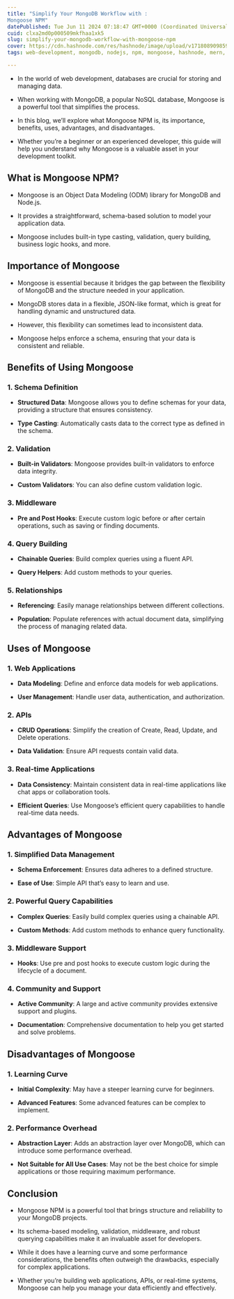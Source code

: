 ```yaml
---
title: "Simplify Your MongoDB Workflow with :
Mongoose NPM"
datePublished: Tue Jun 11 2024 07:18:47 GMT+0000 (Coordinated Universal Time)
cuid: clxa2md0p000509mkfhaa1xk5
slug: simplify-your-mongodb-workflow-with-mongoose-npm
cover: https://cdn.hashnode.com/res/hashnode/image/upload/v1718089098596/0a0d9216-de09-454b-b90b-52a5ecd76986.jpeg
tags: web-development, mongodb, nodejs, npm, mongoose, hashnode, mern, expressjs-cilb5apda0066e053g7td7q24, trending, vs-code, full-stack-development, hashnodecommunity, viral, npm-packages, mongoose-with-node-and-express

---
```


* In the world of web development, databases are crucial for storing and managing data.
    
* When working with MongoDB, a popular NoSQL database, Mongoose is a powerful tool that simplifies the process.
    
* In this blog, we’ll explore what Mongoose NPM is, its importance, benefits, uses, advantages, and disadvantages.
    
* Whether you’re a beginner or an experienced developer, this guide will help you understand why Mongoose is a valuable asset in your development toolkit.
    

## What is Mongoose NPM?

* Mongoose is an Object Data Modeling (ODM) library for MongoDB and Node.js.
    
* It provides a straightforward, schema-based solution to model your application data.
    
* Mongoose includes built-in type casting, validation, query building, business logic hooks, and more.
    

## Importance of Mongoose

* Mongoose is essential because it bridges the gap between the flexibility of MongoDB and the structure needed in your application.
    
* MongoDB stores data in a flexible, JSON-like format, which is great for handling dynamic and unstructured data.
    
* However, this flexibility can sometimes lead to inconsistent data.
    
* Mongoose helps enforce a schema, ensuring that your data is consistent and reliable.
    

## Benefits of Using Mongoose

### 1\. Schema Definition

* **Structured Data**: Mongoose allows you to define schemas for your data, providing a structure that ensures consistency.
    
* **Type Casting**: Automatically casts data to the correct type as defined in the schema.
    

### 2\. Validation

* **Built-in Validators**: Mongoose provides built-in validators to enforce data integrity.
    
* **Custom Validators**: You can also define custom validation logic.
    

### 3\. Middleware

* **Pre and Post Hooks**: Execute custom logic before or after certain operations, such as saving or finding documents.
    

### 4\. Query Building

* **Chainable Queries**: Build complex queries using a fluent API.
    
* **Query Helpers**: Add custom methods to your queries.
    

### 5\. Relationships

* **Referencing**: Easily manage relationships between different collections.
    
* **Population**: Populate references with actual document data, simplifying the process of managing related data.
    

## Uses of Mongoose

### 1\. Web Applications

* **Data Modeling**: Define and enforce data models for web applications.
    
* **User Management**: Handle user data, authentication, and authorization.
    

### 2\. APIs

* **CRUD Operations**: Simplify the creation of Create, Read, Update, and Delete operations.
    
* **Data Validation**: Ensure API requests contain valid data.
    

### 3\. Real-time Applications

* **Data Consistency**: Maintain consistent data in real-time applications like chat apps or collaboration tools.
    
* **Efficient Queries**: Use Mongoose’s efficient query capabilities to handle real-time data needs.
    

## Advantages of Mongoose

### 1\. Simplified Data Management

* **Schema Enforcement**: Ensures data adheres to a defined structure.
    
* **Ease of Use**: Simple API that’s easy to learn and use.
    

### 2\. Powerful Query Capabilities

* **Complex Queries**: Easily build complex queries using a chainable API.
    
* **Custom Methods**: Add custom methods to enhance query functionality.
    

### 3\. Middleware Support

* **Hooks**: Use pre and post hooks to execute custom logic during the lifecycle of a document.
    

### 4\. Community and Support

* **Active Community**: A large and active community provides extensive support and plugins.
    
* **Documentation**: Comprehensive documentation to help you get started and solve problems.
    

## Disadvantages of Mongoose

### 1\. Learning Curve

* **Initial Complexity**: May have a steeper learning curve for beginners.
    
* **Advanced Features**: Some advanced features can be complex to implement.
    

### 2\. Performance Overhead

* **Abstraction Layer**: Adds an abstraction layer over MongoDB, which can introduce some performance overhead.
    
* **Not Suitable for All Use Cases**: May not be the best choice for simple applications or those requiring maximum performance.
    

## Conclusion

* Mongoose NPM is a powerful tool that brings structure and reliability to your MongoDB projects.
    
* Its schema-based modeling, validation, middleware, and robust querying capabilities make it an invaluable asset for developers.
    
* While it does have a learning curve and some performance considerations, the benefits often outweigh the drawbacks, especially for complex applications.
    
* Whether you’re building web applications, APIs, or real-time systems, Mongoose can help you manage your data efficiently and effectively.